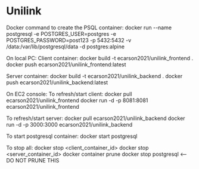 # Unilink
Docker command to create the PSQL container: docker run --name postgresql -e POSTGRES_USER=postgres -e POSTGRES_PASSWORD=post123 -p 5432:5432 -v /data:/var/lib/postgresql/data -d postgres:alpine

On local PC:
Client container:
docker build -t ecarson2021/unilink_frontend .
docker push ecarson2021/unilink_frontend:latest

Server container:
docker build -t ecarson2021/unilink_backend .
docker push ecarson2021/unilink_backend:latest

On EC2 console:
To refresh/start client:
docker pull ecarson2021/unilink_frontend
docker run -d -p 8081:8081 ecarson2021/unilink_frontend

To refresh/start server:
docker pull ecarson2021/unilink_backend
docker run -d -p 3000:3000 ecarson2021/unilink_backend

To start postgresql container:
docker start postgresql

To stop all:
docker stop <client_container_id>
docker stop <server_container_id>
docker container prune
docker stop postgresql <-- DO NOT PRUNE THIS